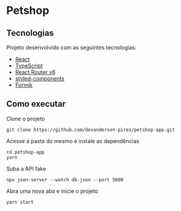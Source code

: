 # Petshop

## Tecnologias
Projeto desenvolvido com as seguintes tecnologias:
- [React](https://reactjs.org/)
- [TypeScript](https://www.typescriptlang.org/)
- [React Router v6](https://reactrouter.com/)
- [styled-components](https://styled-components.com/)
- [Formik](https://formik.org/)

## Como executar
Clone o projeto
```
git clone https://github.com/devanderson-pires/petshop-app.git
```
Acesse a pasta do mesmo e instale as dependências
```
cd petshop-app
yarn
```

Suba a API fake
```
npx json-server --watch db.json --port 5000
```

Abra uma nova aba e inicie o projeto
```
yarn start
```
